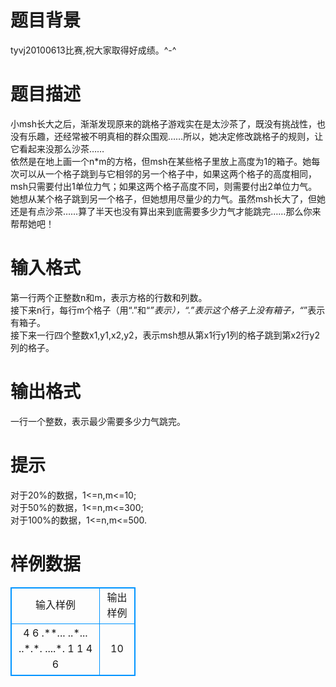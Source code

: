 # 

 
 # 题目背景 
tyvj20100613比赛,祝大家取得好成绩。^-^<BR> 

 
 # 题目描述 
小msh长大之后，渐渐发现原来的跳格子游戏实在是太沙茶了，既没有挑战性，也没有乐趣，还经常被不明真相的群众围观……所以，她决定修改跳格子的规则，让它看起来没那么沙茶……<BR>依然是在地上画一个n*m的方格，但msh在某些格子里放上高度为1的箱子。她每次可以从一个格子跳到与它相邻的另一个格子中，如果这两个格子的高度相同，msh只需要付出1单位力气；如果这两个格子高度不同，则需要付出2单位力气。她想从某个格子跳到另一个格子，但她想用尽量少的力气。虽然msh长大了，但她还是有点沙茶……算了半天也没有算出来到底需要多少力气才能跳完……那么你来帮帮她吧！<BR> 

 
 # 输入格式 
第一行两个正整数n和m，表示方格的行数和列数。<BR>接下来n行，每行m个格子（用“.”和“*”表示），“.”表示这个格子上没有箱子，“*”表示有箱子。<BR>接下来一行四个整数x1,y1,x2,y2，表示msh想从第x1行y1列的格子跳到第x2行y2列的格子。<BR> 

 
 # 输出格式 
一行一个整数，表示最少需要多少力气跳完。 

 
 # 提示 
对于20%的数据，1&lt;=n,m&lt;=10;<BR>对于50%的数据，1&lt;=n,m&lt;=300;<BR>对于100%的数据，1&lt;=n,m&lt;=500.<BR> 
# 样例数据
<style>
        table,table tr th, table tr td { border:1px solid #0094ff; }
        table { width: 200px; min-height: 25px; line-height: 25px; text-align: center; border-collapse: collapse;}   
    </style>
<table>
	<tr>
		<td>输入样例</td>
		<td>输出样例</td>
	</tr>
<tr><td>4 6
.**...
..*...
..*.*.
....*.
1 1 4 6
</td><td>10</td></tr></table>
